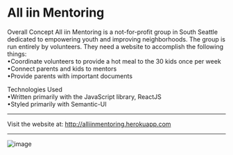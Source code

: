# All iin Mentoring 

Overall Concept
All iin Mentoring is a not-for-profit group in South Seattle dedicated to empowering youth and improving neighborhoods.  The group is run entirely by volunteers.  They need a website to accomplish the following things:  
•Coordinate volunteers to provide a hot meal to the 30 kids once per week  
•Connect parents and kids to mentors   
•Provide parents with important documents   
  
Technologies Used  
•Written primarily with the JavaScript library, ReactJS  
•Styled primarily with Semantic-UI  


---
Visit the website at:
http://alliinmentoring.herokuapp.com

---
![image](https://user-images.githubusercontent.com/48167135/70756746-37ad7780-1cf2-11ea-9140-627784abedea.png)
